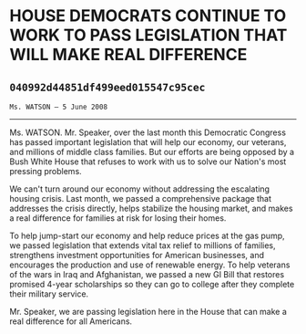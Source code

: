 # HOUSE DEMOCRATS CONTINUE TO WORK TO PASS LEGISLATION THAT WILL MAKE  REAL DIFFERENCE
## `040992d44851df499eed015547c95cec`
`Ms. WATSON — 5 June 2008`

---


Ms. WATSON. Mr. Speaker, over the last month this Democratic Congress 
has passed important legislation that will help our economy, our 
veterans, and millions of middle class families. But our efforts are 
being opposed by a Bush White House that refuses to work with us to 
solve our Nation's most pressing problems.

We can't turn around our economy without addressing the escalating 
housing crisis. Last month, we passed a comprehensive package that 
addresses the crisis directly, helps stabilize the housing market, and 
makes a real difference for families at risk for losing their homes.

To help jump-start our economy and help reduce prices at the gas 
pump, we passed legislation that extends vital tax relief to millions 
of families, strengthens investment opportunities for American 
businesses, and encourages the production and use of renewable energy. 
To help veterans of the wars in Iraq and Afghanistan, we passed a new 
GI Bill that restores promised 4-year scholarships so they can go to 
college after they complete their military service.

Mr. Speaker, we are passing legislation here in the House that can 
make a real difference for all Americans.
